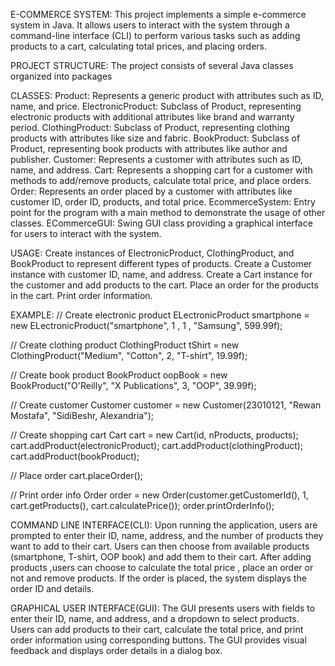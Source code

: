 E-COMMERCE SYSTEM:
This project implements a simple e-commerce system in Java. It allows users to interact with the system through a command-line interface (CLI) to perform various tasks such as adding products to a cart, calculating total prices, and placing orders.

PROJECT STRUCTURE:
The project consists of several Java classes organized into packages

CLASSES:
Product: Represents a generic product with attributes such as ID, name, and price.
ElectronicProduct: Subclass of Product, representing electronic products with additional attributes like brand and warranty period.
ClothingProduct: Subclass of Product, representing clothing products with attributes like size and fabric.
BookProduct: Subclass of Product, representing book products with attributes like author and publisher.
Customer: Represents a customer with attributes such as ID, name, and address.
Cart: Represents a shopping cart for a customer with methods to add/remove products, calculate total price, and place orders.
Order: Represents an order placed by a customer with attributes like customer ID, order ID, products, and total price.
EcommerceSystem: Entry point for the program with a main method to demonstrate the usage of other classes.
ECommerceGUI: Swing GUI class providing a graphical interface for users to interact with the system.

USAGE:
Create instances of ElectronicProduct, ClothingProduct, and BookProduct to represent different types of products.
Create a Customer instance with customer ID, name, and address.
Create a Cart instance for the customer and add products to the cart.
Place an order for the products in the cart.
Print order information.

EXAMPLE:
// Create electronic product
ELectronicProduct smartphone = new ELectronicProduct("smartphone", 1 , 1 , "Samsung", 599.99f);

// Create clothing product
ClothingProduct tShirt = new ClothingProduct("Medium", "Cotton", 2, "T-shirt", 19.99f);

// Create book product
BookProduct oopBook = new BookProduct("O'Reilly", "X Publications", 3, "OOP", 39.99f);

// Create customer
Customer customer = new Customer(23010121, "Rewan Mostafa", "SidiBeshr, Alexandria");

// Create shopping cart
Cart cart = new Cart(id, nProducts, products);
cart.addProduct(electronicProduct);
cart.addProduct(clothingProduct);
cart.addProduct(bookProduct);

// Place order
cart.placeOrder();

// Print order info
Order order = new Order(customer.getCustomerId(), 1, cart.getProducts(), cart.calculatePrice());
order.printOrderInfo();

COMMAND LINE INTERFACE(CLI):
Upon running the application, users are prompted to enter their ID, name, address, and the number of products they want to add to their cart.
Users can then choose from available products (smartphone, T-shirt, OOP book) and add them to their cart.
After adding products ,users can choose to calculate the total price , place an order or not and remove products.
If the order is placed, the system displays the order ID and details.

GRAPHICAL USER INTERFACE(GUI):
The GUI presents users with fields to enter their ID, name, and address, and a dropdown to select products.
Users can add products to their cart, calculate the total price, and print order information using corresponding buttons.
The GUI provides visual feedback and displays order details in a dialog box.

